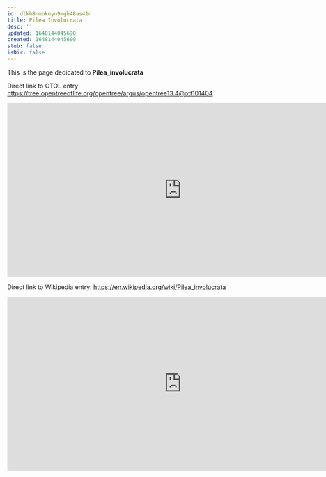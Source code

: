 ```yaml
---
id: dlkh8nmbknyn9mgh48as41n
title: Pilea Involucrata
desc: ''
updated: 1648144045690
created: 1648144045690
stub: false
isDir: false
---
```

This is the page dedicated to **Pilea_involucrata**


Direct link to OTOL entry: https://tree.opentreeoflife.org/opentree/argus/opentree13.4@ott101404



<html>
    <body>
    <iframe src="https://tree.opentreeoflife.org/opentree/argus/opentree13.4@ott101404"
    width="800" height="400" frameborder="0" allowfullscreen> </iframe>
    </body>
</html>
    


Direct link to Wikipedia entry: https://en.wikipedia.org/wiki/Pilea_involucrata



<html>
    <body>
    <iframe src="https://en.wikipedia.org/wiki/Pilea_involucrata"
    width="800" height="400" frameborder="0" allowfullscreen> </iframe>
    </body>
</html>
    
